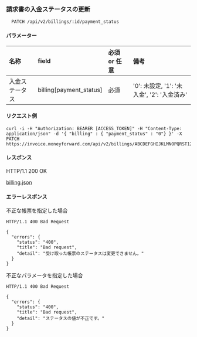 ### 請求書の入金ステータスの更新
```
  PATCH /api/v2/billings/:id/payment_status
```
#### パラメーター
| 名称           | field                   | 必須 or 任意 | 備考                                        |
| :--            | :--                     | :--          | :--                                         |
| 入金ステータス | billing[payment_status] | 必須         | '0': 未設定, '1': '未入金', '2': '入金済み' |

#### リクエスト例
```
curl -i -H "Authorization: BEARER [ACCESS_TOKEN]" -H "Content-Type: application/json" -d '{ "billing" : { "payment_status" : "0"} }' -X PATCH https://invoice.moneyforward.com/api/v2/billings/ABCDEFGHIJKLMNOPQRST123/payment_status
```

#### レスポンス
HTTP/1.1 200 OK

[billing.json](./responses/billing.json)

#### エラーレスポンス

不正な帳票を指定した場合
```
HTTP/1.1 400 Bad Request

{
  "errors": {
    "status": "400",
    "title": "Bad request",
    "detail": "受け取った帳票のステータスは変更できません。"
  }
}
```

不正なパラメータを指定した場合
```
HTTP/1.1 400 Bad Request

{
  "errors": {
    "status": "400",
    "title": "Bad request",
    "detail": "ステータスの値が不正です。"
  }
}
```
